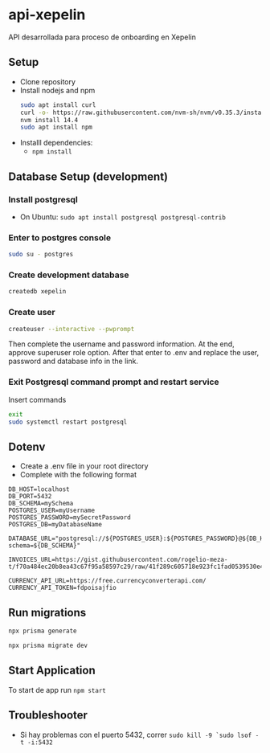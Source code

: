# api-xepelin
API desarrollada para proceso de onboarding en Xepelin

## Setup

* Clone repository
* Install nodejs and npm
  ```sh
  sudo apt install curl
  curl -o- https://raw.githubusercontent.com/nvm-sh/nvm/v0.35.3/install.sh | bash
  nvm install 14.4
  sudo apt install npm
  ```
* Installl dependencies:
  * `npm install`

## Database Setup (development)

### Install postgresql
* On Ubuntu: `sudo apt install postgresql postgresql-contrib`

### Enter to postgres console
```sh
sudo su - postgres
```

### Create development database

```sh
createdb xepelin
```

### Create user
```sh
createuser --interactive --pwprompt
```
Then complete the username and password information. At the end, approve superuser role option.
After that enter to .env and replace the user, password and database info in the link.

### Exit Postgresql command prompt and restart service
Insert commands
```sh
exit
sudo systemctl restart postgresql
```

## Dotenv
* Create a .env file in your root directory
* Complete with the following format
```
DB_HOST=localhost
DB_PORT=5432
DB_SCHEMA=mySchema
POSTGRES_USER=myUsername
POSTGRES_PASSWORD=mySecretPassword
POSTGRES_DB=myDatabaseName

DATABASE_URL="postgresql://${POSTGRES_USER}:${POSTGRES_PASSWORD}@${DB_HOST}:${DB_PORT}/${POSTGRES_DB}?schema=${DB_SCHEMA}"

INVOICES_URL=https://gist.githubusercontent.com/rogelio-meza-t/f70a484ec20b8ea43c67f95a58597c29/raw/41f289c605718e923fc1fad0539530e4d0413a90/invoices.csv

CURRENCY_API_URL=https://free.currencyconverterapi.com/
CURRENCY_API_TOKEN=fdpoisajfio
```

## Run migrations
```sh
npx prisma generate

npx prisma migrate dev
```

## Start Application
To start de app run `npm start`


## Troubleshooter
* Si hay problemas con el puerto 5432, correr ```sudo kill -9 `sudo lsof -t -i:5432```
